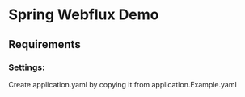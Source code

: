 # Spring Webflux Demo

## Requirements

### Settings:

Create application.yaml by copying it from application.Example.yaml
